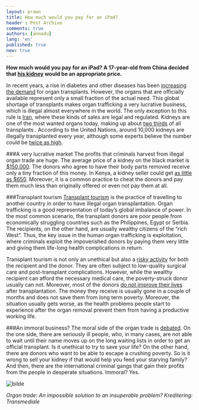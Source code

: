 ```yaml
---
layout: prawn
title: How much would you pay for an iPad?
header : Post Archive
comments: true
authors: [annadu]
lang: 'en'
published: true
new: true
---
```


**How much would you pay for an iPad? A 17-year-old from China decided that [his kidney](http://www.dailymail.co.uk/news/article-2126172/Chinese-boy-sells-kidney-buy-iPad-iPhone.html) would be an appropriate price.**


In recent years, a rise in diabetes and other diseases has been [increasing the demand](http://www.telegraph.co.uk/health/healthnews/9294082/Illegal-organ-trade-on-the-rise-say-world-health-experts.html) for organ transplants. However, the organs that are officially available represent only a small fraction of the actual need. This global shortage of transplants makes organ trafficking a very lucrative business, which is illegal almost everywhere in the world. The only exception to this rule is [Iran](http://www.ncbi.nlm.nih.gov/pmc/articles/PMC1819484/), where these kinds of sales are legal and regulated.
Kidneys are one of the most wanted organs today, making up about [two thirds](http://www.wsws.org/en/articles/2012/07/orga-j14.html) of all transplants . According to the United Nations, around 10,000 kidneys are illegally transplanted every year, although some experts believe the number could be [twice as high](http://www.spiegel.de/international/world/the-illegal-trade-in-organ-is-fueled-by-desperation-and-growing-a-847473.html). 


###A very lucrative market
The profits that criminals harvest from illegal organ trade are huge. The average price of a kidney on the black market is 
[$150,000](http://www.havocscope.com/black-market-prices/organs-kidneys/). The donors who agree to have their body parts removed receive only a tiny fraction of this money. In Kenya, a kidney seller could get [as little as $650](http://www.havocscope.com/black-market-prices/organs-kidneys/). Moreover, it is a common practice to cheat the donors and pay them much less than originally offered or even not pay them at all.


###Transplant tourism
[Transplant tourism](http://www.naturalnews.com/032462_transplant_tourism_organ_harvesting.html) is the practice of travelling to another country in order to have illegal organ transplantation. Organ trafficking is a good representation of today’s global imbalance of power. In the most common scenario, the transplant donors are poor people from economically struggling countries such as the Philippines, Egypt or Serbia. The recipients, on the other hand, are usually wealthy citizens of the “rich West”. Thus, the key issue in the human organ trafficking is exploitation, where criminals exploit the impoverished donors by paying them very little and giving them life-long health complications in return.  


Transplant tourism is not only an unethical but also a [risky activity](http://www.theglobeandmail.com/life/the-perils-of-transplant-tourism/article1146034/) for both the recipient and the donor. They are often subject to low-quality surgical care and post-transplant complications. However, while the wealthy recipient can afford the necessary medical care, the poverty-struck donor usually can not. Moreover, most of the donors [do not improve their lives](http://www.theglobeandmail.com/life/the-perils-of-transplant-tourism/article1146034/) after transplantation. The money they receive is usually gone in a couple of months and does not save them from long term poverty. Moreover, the situation usually gets worse, as the health problems people start to experience after the organ removal prevent them from having a productive working life.


###An immoral business?
The moral side of the organ trade is [debated](http://www.debate.org/opinions/should-the-sale-of-human-organs-be-legal). On the one side, there are seriously ill people, who, in many cases, are not able to wait until their name moves up on the long waiting lists in order to get an official transplant. Is it unethical to try to save your life? On the other hand, there are donors who want to be able to escape a crushing poverty. So is it wrong to sell your kidney if that would help you feed your starving family? And then, there are the international criminal gangs that gain their profits from the people in desperate situations. Immoral? Yes.




![bilde](http://i.imgur.com/f8MzzEu.jpg)



*Organ trade: An impossible solution to an insuperable problem?
Kreditering: Transmediale*














